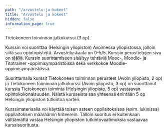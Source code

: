 ```yaml
---
path: "/arvostelu-ja-kokeet"
title: "Arvostelu ja kokeet"
hidden: false
information_page: true
---
```



Tietokoneen toiminnan jatkokurssi (3 op).

Kurssin voi suorittaa (Helsingin yliopiston) Avoimessa yliopistossa, jolloin siitä saa opintopisteitä. Arvosteluskaala on 0-5/5. Kurssin perustietojen sivu on [täällä](https://studies.helsinki.fi/opintotarjonta/cur/otm-a7b105c5-a2e2-4d94-9db5-5c3956bdac5a/_Tietokoneen_toiminnan_jatkokurssi_). Kurssin suorittamiseen sisältyy tehtäviä Mooc-, Moodle- ja Titotrainer -oppimisympäristöissä sekä verkkokoe Moodle-oppimisympäristössä.

Suorittamalla kurssit Tietokoneen toiminnan perusteet (Avoin yliopisto, 2 op) ja Tietokoneen toiminnan jatkokurssi (Avoin yliopisto, 3 op) on suorittanut kurssia Tietokoneen toiminta (Helsingin yliopisto, 5 op) vastaavan opintokokonaisuuden. Näistä kursseista saa yhteensä enintään 5 op Helsingin yliopiston tutkintoa varten.

Kurssimateriaalia voi käyttää toisen asteen oppilaitoksissa (esim. lukioissa) oppilaitoksen määräämin kriteerein. Tällöin suoritus ei kuitenkaan välttämättä vastaa Helsingin yliopiston tutkintovaatimuksia vastaavaa kurssisuoritusta.


